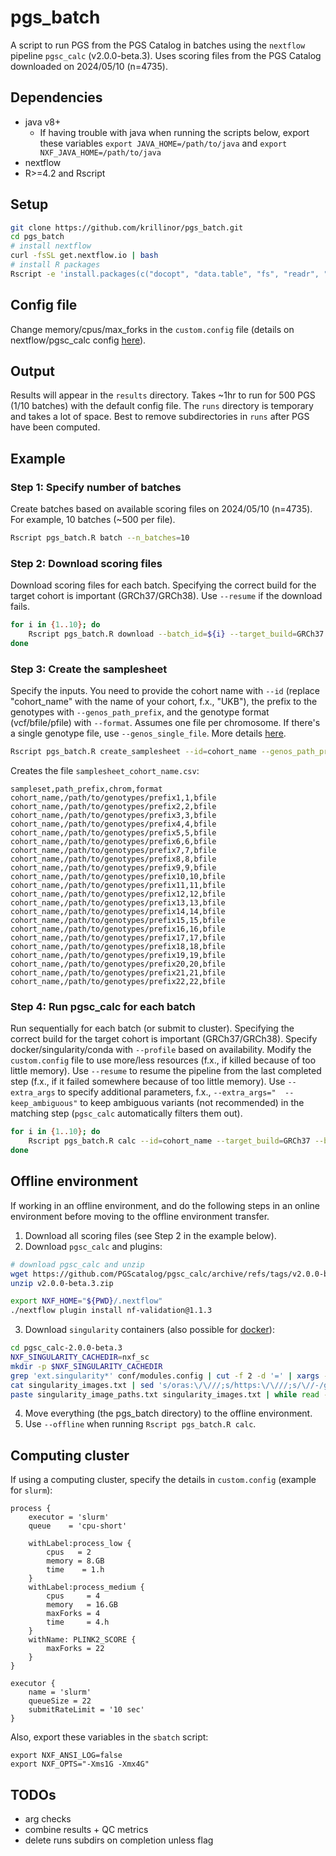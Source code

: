 # pgs_batch

A script to run PGS from the PGS Catalog in batches using the `nextflow` pipeline `pgsc_calc` (v2.0.0-beta.3).
Uses scoring files from the PGS Catalog downloaded on 2024/05/10 (n=4735).

## Dependencies
- java v8+
	- If having trouble with java when running the scripts below, export these variables `export JAVA_HOME=/path/to/java` and `export NXF_JAVA_HOME=/path/to/java`
- nextflow
- R>=4.2 and Rscript

## Setup

```bash
git clone https://github.com/krillinor/pgs_batch.git
cd pgs_batch
# install nextflow
curl -fsSL get.nextflow.io | bash
# install R packages
Rscript -e 'install.packages(c("docopt", "data.table", "fs", "readr", "curl", "stringr"), repos = "http://cran.us.r-project.org")'
```

## Config file

Change memory/cpus/max_forks in the `custom.config` file (details on nextflow/pgsc_calc config [here](https://pgsc-calc.readthedocs.io/en/latest/how-to/bigjob.html#how-do-i-run-pgsc-calc-on-larger-datasets-and-more-powerful-computers)).

## Output

Results will appear in the `results` directory.
Takes ~1hr to run for 500 PGS (1/10 batches) with the default config file.
The `runs` directory is temporary and takes a lot of space. Best to remove subdirectories in `runs` after PGS have been computed.

## Example

### Step 1: Specify number of batches

Create batches based on available scoring files on 2024/05/10 (n=4735).
For example, 10 batches (~500 per file).

```bash
Rscript pgs_batch.R batch --n_batches=10
```

### Step 2: Download scoring files

Download scoring files for each batch.
Specifying the correct build for the target cohort is important (GRCh37/GRCh38).
Use `--resume` if the download fails.

```bash
for i in {1..10}; do
    Rscript pgs_batch.R download --batch_id=${i} --target_build=GRCh37
done
```

### Step 3: Create the samplesheet

Specify the inputs.
You need to provide the cohort name with `--id` (replace "cohort_name" with the name of your cohort, f.x., "UKB"), the prefix to the genotypes with `--genos_path_prefix`, and the genotype format (vcf/bfile/pfile) with `--format`. Assumes one file per chromosome. If there's a single genotype file, use `--genos_single_file`.
More details [here](https://pgsc-calc.readthedocs.io/en/latest/how-to/samplesheet.html#setup-samplesheet).

```bash
Rscript pgs_batch.R create_samplesheet --id=cohort_name --genos_path_prefix="/path/to/genotypes/prefix" --format=bfile
```

Creates the file `samplesheet_cohort_name.csv`:

```
sampleset,path_prefix,chrom,format
cohort_name,/path/to/genotypes/prefix1,1,bfile
cohort_name,/path/to/genotypes/prefix2,2,bfile
cohort_name,/path/to/genotypes/prefix3,3,bfile
cohort_name,/path/to/genotypes/prefix4,4,bfile
cohort_name,/path/to/genotypes/prefix5,5,bfile
cohort_name,/path/to/genotypes/prefix6,6,bfile
cohort_name,/path/to/genotypes/prefix7,7,bfile
cohort_name,/path/to/genotypes/prefix8,8,bfile
cohort_name,/path/to/genotypes/prefix9,9,bfile
cohort_name,/path/to/genotypes/prefix10,10,bfile
cohort_name,/path/to/genotypes/prefix11,11,bfile
cohort_name,/path/to/genotypes/prefix12,12,bfile
cohort_name,/path/to/genotypes/prefix13,13,bfile
cohort_name,/path/to/genotypes/prefix14,14,bfile
cohort_name,/path/to/genotypes/prefix15,15,bfile
cohort_name,/path/to/genotypes/prefix16,16,bfile
cohort_name,/path/to/genotypes/prefix17,17,bfile
cohort_name,/path/to/genotypes/prefix18,18,bfile
cohort_name,/path/to/genotypes/prefix19,19,bfile
cohort_name,/path/to/genotypes/prefix20,20,bfile
cohort_name,/path/to/genotypes/prefix21,21,bfile
cohort_name,/path/to/genotypes/prefix22,22,bfile
```

### Step 4: Run pgsc_calc for each batch

Run sequentially for each batch (or submit to cluster).
Specifying the correct build for the target cohort is important (GRCh37/GRCh38).
Specify docker/singularity/conda with `--profile` based on availability.
Modify the `custom.config` file to use more/less resources (f.x., if killed because of too little memory).
Use `--resume` to resume the pipeline from the last completed step (f.x., if it failed somewhere because of too little memory).
Use `--extra_args` to specify additional parameters, f.x., `--extra_args="  --keep_ambiguous"` to keep ambiguous variants (not recommended) in the matching step (`pgsc_calc` automatically filters them out).

```bash
for i in {1..10}; do
    Rscript pgs_batch.R calc --id=cohort_name --target_build=GRCh37 --batch_id=${i} --profile=docker
done
```

## Offline environment

If working in an offline environment, and do the following steps in an online environment before moving to the offline environment transfer.

1. Download all scoring files (see Step 2 in the example below).
2. Download `pgsc_calc` and plugins:

```bash
# download pgsc_calc and unzip
wget https://github.com/PGScatalog/pgsc_calc/archive/refs/tags/v2.0.0-beta.3.zip
unzip v2.0.0-beta.3.zip

export NXF_HOME="${PWD}/.nextflow"
./nextflow plugin install nf-validation@1.1.3
```

3. Download `singularity` containers (also possible for [docker](https://pgsc-calc.readthedocs.io/en/latest/how-to/offline.html#docker)):

```bash
cd pgsc_calc-2.0.0-beta.3
NXF_SINGULARITY_CACHEDIR=nxf_sc
mkdir -p $NXF_SINGULARITY_CACHEDIR
grep 'ext.singularity*' conf/modules.config | cut -f 2 -d '=' | xargs -L 2 echo | tr -d ' ' > singularity_images.txt
cat singularity_images.txt | sed 's/oras:\/\///;s/https:\/\///;s/\//-/g;s/$/.img/;s/:/-/' > singularity_image_paths.txt
paste singularity_image_paths.txt singularity_images.txt | while read -a line; do singularity pull --disable-cache --dir $NXF_SINGULARITY_CACHEDIR ${line[0]} ${line[1]}; done
```

4. Move everything (the pgs_batch directory) to the offline environment.
5. Use `--offline` when running `Rscript pgs_batch.R calc`.

## Computing cluster

If using a computing cluster, specify the details in `custom.config` (example for `slurm`):

```
process {
    executor = 'slurm'
    queue    = 'cpu-short'

    withLabel:process_low {
        cpus   = 2
        memory = 8.GB
        time    = 1.h
    }
    withLabel:process_medium {
        cpus     = 4
        memory   = 16.GB
        maxForks = 4
        time     = 4.h
    }
    withName: PLINK2_SCORE {
        maxForks = 22
    }
}

executor {
    name = 'slurm'
    queueSize = 22
    submitRateLimit = '10 sec'
}
```

Also, export these variables in the `sbatch` script:

```
export NXF_ANSI_LOG=false
export NXF_OPTS="-Xms1G -Xmx4G"
```

## TODOs

- arg checks
- combine results + QC metrics
- delete runs subdirs on completion unless flag
